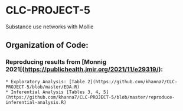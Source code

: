 # CLC-PROJECT-5
Substance use networks with Mollie

## Organization of Code:

### Reproducing results from [Monnig 2021[(https://publichealth.jmir.org/2021/11/e29319/):
    * Exploratory Analysis: [Table 2](https://github.com/khanna7/CLC-PROJECT-5/blob/master/EDA.R)
    * Inferential Analysis [Tables 3, 4, 5](https://github.com/khanna7/CLC-PROJECT-5/blob/master/reproduce-inferential-analysis.R)


    



